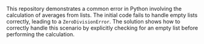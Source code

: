 This repository demonstrates a common error in Python involving the calculation of averages from lists.  The initial code fails to handle empty lists correctly, leading to a `ZeroDivisionError`. The solution shows how to correctly handle this scenario by explicitly checking for an empty list before performing the calculation.